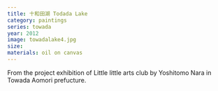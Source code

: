 ```yaml
---
title: 十和田湖 Todada Lake
category: paintings
series: towada
year: 2012
image: towadalake4.jpg
size: 
materials: oil on canvas
---
```



From the project exhibition of Little little arts club by Yoshitomo Nara in Towada Aomori prefucture.  